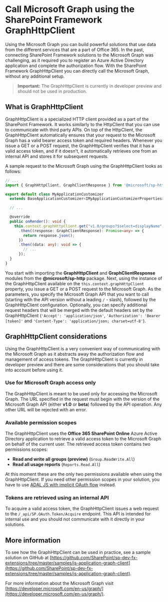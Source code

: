 # Call Microsoft Graph using the SharePoint Framework GraphHttpClient

Using the Microsoft Graph you can build powerful solutions that use data from the different services that are a part of Office 365. In the past, connecting SharePoint Framework solutions to the Microsoft Graph was challenging, as it required you to register an Azure Active Directory application and complete the authorization flow. With the SharePoint Framework GraphHttpClient you can directly call the Microsoft Graph, without any additional setup.

> **Important:** The GraphHttpClient is currently in developer preview and should not be used in production.

## What is GraphHttpClient

GraphHttpClient is a specialized HTTP client provided as a part of the SharePoint Framework. It works similarly to the HttpClient that you can use to communicate with third party APIs. On top of the HttpClient, the GraphHttpClient automatically ensures that your request to the Microsoft Graph has a valid bearer access token and required headers. Whenever you issue a GET or a POST request, the GraphHttpClient verifies that it has a valid access token, and if it doesn't, it automatically retrieves one from an internal API and stores it for subsequent requests.

A sample request to the Microsoft Graph using the GraphHttpClient looks as follows:

```ts
// ...
import { GraphHttpClient, GraphClientResponse } from '@microsoft/sp-http';

export default class MyApplicationCustomizer
  extends BaseApplicationCustomizer<IMyApplicationCustomizerProperties> {

  // ...

  @override
  public onRender(): void {
    this.context.graphHttpClient.get("v1.0/groups?$select=displayName", GraphHttpClient.configurations.v1)
      .then((response: GraphClientResponse): Promise<any> => {
        return response.json();
      })
      .then((data: any): void => {
        // ...
      });
  }
}
```

You start with importing the **GraphHttpClient** and **GraphClientResponse** modules from the **@microsoft/sp-http** package. Next, using the instance of the GraphHttpClient available on the `this.context.graphHttpClient` property, you issue a GET or a POST request to the Microsoft Graph. As the parameters, you specify the Microsoft Graph API that you want to call (starting with the API version without a leading `/` - slash), followed by the GraphHttpClient configuration. Optionally, you can specify additional request headers that will be merged with the default headers set by the GraphHttpClient (`'Accept': 'application/json'`, `'Authorization': 'Bearer [token]'` and `'Content-Type': 'application/json; charset=utf-8'`).

## GraphHttpClient considerations

Using the GraphHttpClient is a very convenient way of communicating with the Microsoft Graph as it abstracts away the authorization flow and management of access tokens. The GraphHttpClient is currently in developer preview and there are some considerations that you should take into account before using it.

### Use for Microsoft Graph access only

The GraphHttpClient is meant to be used only for accessing the Microsoft Graph. The URL specified in the request must begin with the version of the Microsoft Graph API (either **v1.0** or **beta**) followed by the API operation. Any other URL will be rejected with an error.

### Available permission scopes

The GraphHttpClient uses the **Office 365 SharePoint Online** Azure Active Directory application to retrieve a valid access token to the Microsoft Graph on behalf of the current user. The retrieved access token contains two permissions scopes: 

* **Read and write all groups (preview)** (`Group.ReadWrite.All`) 
* **Read all usage reports** (`Reports.Read.All`) 

At this moment these are the only two permissions available when using the GraphHttpClient. If you need other permission scopes in your solution, you have to use [ADAL JS with implicit OAuth flow](web-parts/guidance/call-microsoft-graph-from-your-web-part) instead.

### Tokens are retrieved using an internal API

To acquire a valid access token, the GraphHttpClient issues a web request to the `/_api/SP.OAuth.Token/Acquire` endpoint. This API is intended for internal use and you should not communicate with it directly in your solutions.

## More information

To see how the GraphHttpClient can be used in practice, see a sample solution on GitHub at [https://github.com/SharePoint/sp-dev-fx-extensions/tree/master/samples/js-application-graph-client](https://github.com/SharePoint/sp-dev-fx-extensions/tree/master/samples/js-application-graph-client).

For more information about the Microsoft Graph visit [https://developer.microsoft.com/en-us/graph/](https://developer.microsoft.com/en-us/graph/).